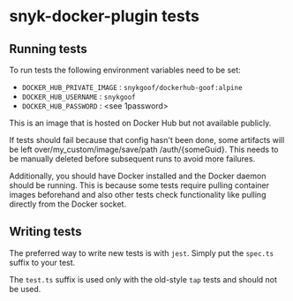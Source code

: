 # snyk-docker-plugin tests

## Running tests

To run tests the following environment variables need to be set:

- `DOCKER_HUB_PRIVATE_IMAGE` : `snykgoof/dockerhub-goof:alpine`
- `DOCKER_HUB_USERNAME` : `snykgoof`
- `DOCKER_HUB_PASSWORD` : <see 1password>

This is an image that is hosted on Docker Hub but not available publicly.

If tests should fail because that config hasn't been done, some artifacts will be left over/my_custom/image/save/path
/auth/{someGuid}. This needs to be manually deleted before subsequent runs to avoid more failures.

Additionally, you should have Docker installed and the Docker daemon should be running. This is because some tests require pulling container images beforehand and also other tests check functionality like pulling directly from the Docker socket.

## Writing tests

The preferred way to write new tests is with `jest`. Simply put the `spec.ts` suffix to your test.

The `test.ts` suffix is used only with the old-style `tap` tests and should not be used.
